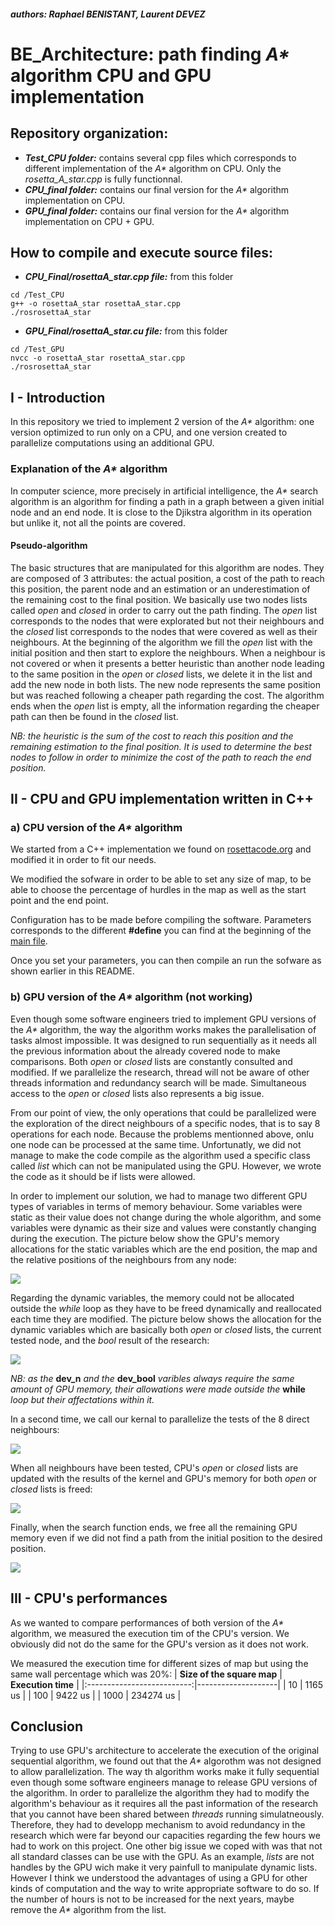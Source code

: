 ##### authors: Raphael BENISTANT, Laurent DEVEZ

# BE_Architecture: path finding *A\** algorithm CPU and GPU implementation

## Repository organization:

* **_Test\_CPU folder:_** contains several cpp files which corresponds to different implementation of the *A\** algorithm on CPU. Only the *rosetta_A_star.cpp* is fully functionnal.
* **_CPU\_final folder:_** contains our final version for the *A\** algorithm implementation on CPU.
* **_GPU\_final folder:_** contains our final version for the *A\** algorithm implementation on CPU + GPU.


## How to compile and execute source files:

* **_CPU_Final/rosettaA_star.cpp file:_** from this folder
```
cd /Test_CPU
g++ -o rosettaA_star rosettaA_star.cpp
./rosrosettaA_star
```
* **_GPU_Final/rosettaA_star.cu file:_** from this folder
```
cd /Test_GPU
nvcc -o rosettaA_star rosettaA_star.cpp
./rosrosettaA_star
```
## I - Introduction

In this repository we tried to implement 2 version of the *A\** algorithm: one version optimized to run only on a CPU, and one version created to parallelize computations using an additional GPU.

### Explanation of the *A\** algorithm

In computer science, more precisely in artificial intelligence, the *A\** search algorithm is an algorithm for finding a path in a graph between a given initial node and an end node.
It is close to the Djikstra algorithm in its operation but unlike it, not all the points are covered.

#### Pseudo-algorithm

The basic structures that are manipulated for this algorithm are nodes. They are composed of 3 attributes: the actual position, a cost of the path to reach this position, the parent node and an estimation or an underestimation of the remaining cost to the final position.
We basically use two nodes lists called *open* and *closed* in order to carry out the path finding. The *open* list corresponds to the nodes that were explorated but not their neighbours and the *closed* list corresponds to the nodes that were covered as well as their neighbours. At the beginning of the algorithm we fill the *open* list with the initial position and then start to explore the neighbours. When a neighbour is not covered or when it presents a better heuristic than another node leading to the same position in the *open* or *closed* lists, we delete it in the list and add the new node in both lists. The new node represents the same position but was reached following a cheaper path regarding the cost.
The algorithm ends when the *open* list is empty, all the information regarding the cheaper path can then be found in the *closed* list.

*NB: the heuristic is the sum of the cost to reach this position and the remaining estimation to the final position. It is used to determine the best nodes to follow in order to minimize the cost of the path to reach the end position.*

## II - CPU and GPU implementation written in C++

### a) CPU version of the *A\** algorithm

We started from a C++ implementation we found on [rosettacode.org](https://rosettacode.org/wiki/A*_search_algorithm) and modified it in order to fit our needs.

We modified the sofware in order to be able to set any size of map, to be able to choose the percentage of hurdles in the map as well as the start point and the end point.

Configuration has to be made before compiling the software. Parameters corresponds to the different **#define** you can find at the beginning of the [main file](./CPU_final/rosettaA_star.cpp).

Once you set your parameters, you can then compile an run the sofware as shown earlier in this README.

### b) GPU version of the *A\** algorithm (not working)

Even though some software engineers tried to implement GPU versions of the *A\** algorithm, the way the algorithm works makes the parallelisation of tasks almost impossible. It was designed to run sequentially as it needs all the previous information about the already covered node to make comparisons. Both *open* or *closed* lists are constantly consulted and modified. If we parallelize the research, thread will not be aware of other threads information and redundancy search will be made. Simultaneous access to the *open* or *closed* lists also represents a big issue.

From our point of view, the only operations that could be parallelized were the exploration of the direct neighbours of a specific nodes, that is to say 8 operations for each node. Because the problems mentionned above, onlu one node can be processed at the same time.
Unfortunatly, we did not manage to make the code compile as the algorithm used a specific class called *list* which can not be manipulated using the GPU. However, we wrote the code as it should be if lists were allowed.

In order to implement our solution, we had to manage two different GPU types of variables in terms of memory behaviour. Some variables were static as their value does not change during the whole algorithm, and some variables were dynamic as their size and values were constantly changing during the execution. The picture below show the GPU's memory allocations for the static variables which are the end position, the map and the relative positions of the neighbours from any node:

![](./Pictures/static_variables.PNG)

Regarding the dynamic variables, the memory could not be allocated outside the *while* loop as they have to be freed dynamically and reallocated each time they are modified. The picture below shows the allocation for the dynamic variables which are basically both *open* or *closed* lists, the current tested node, and the *bool* result of the research:

![](./Pictures/dynamic_variables.PNG)


*NB: as the* **dev_n** *and the* **dev_bool** *varibles always require the same amount of GPU memory, their allowations were made outside the* **while** *loop but their affectations within it.*

In a second time, we call our kernal to parallelize the tests of the 8 direct neighbours:

![](./Pictures/kernel.PNG)

When all neighbours have been tested, CPU's *open* or *closed* lists are updated with the results of the kernel and GPU's memory for both *open* or *closed* lists is freed:

![](./Pictures/update.PNG)

Finally, when the search function ends, we free all the remaining GPU memory even if we did not find a path from the initial position to the desired position.

![](./Pictures/end.PNG)

## III - CPU's performances

As we wanted to compare performances of both version of the *A\** algorithm, we measured the execution tim of the CPU's version. We obviously did not do the same for the GPU's version as it does not work.

We measured the execution time for different sizes of map but using the same wall percentage which was 20%:
| **Size of the square map** | **Execution time** |
|:--------------------------:|--------------------|
| 10                         | 1165 us            |
| 100                        | 9422 us            |
| 1000                       | 234274 us          |

## Conclusion

Trying to use GPU's architecture to accelerate the execution of the original sequential algorithm, we found out that the *A\** algorothm was not designed to allow parallelization. The way th algorithm works make it fully sequential even though some software engineers manage to release GPU versions of the algorithm. In order to parallelize the algorithm they had to modify the algorithm's behaviour as it requires all the past information of the research that you cannot have been shared between *threads* running simulatneously. Therefore, they had to developp mechanism to avoid redundancy in the research which were far beyond our capacities regarding the few hours we had to work on this project. One other big issue we coped with was that not all standard classes can be use with the GPU. As an example, *lists* are not handles by the GPU wich make it very painfull to manipulate dynamic lists. However I think we understood the advantages of using a GPU for other kinds of computation and the way to write appropriate software to do so. If the number of hours is not to be increased for the next years, maybe remove the *A\** algorithm from the list.
